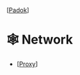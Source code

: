 [[Padok]]

# 🕸 Network

- [[Proxy]]

[//begin]: # "Autogenerated link references for markdown compatibility"
[Padok]: Padok "🔥 Padok"
[Proxy]: Proxy "Proxy"
[//end]: # "Autogenerated link references"